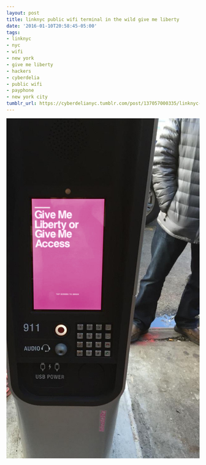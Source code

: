 ```yaml
---
layout: post
title: linknyc public wifi terminal in the wild give me liberty
date: '2016-01-10T20:58:45-05:00'
tags:
- linknyc
- nyc
- wifi
- new york
- give me liberty
- hackers
- cyberdelia
- public wifi
- payphone
- new york city
tumblr_url: https://cyberdelianyc.tumblr.com/post/137057000335/linknyc-public-wifi-terminal-in-the-wild-give-me-liberty
---
```

 ![](/images/tumblr_o0rmtxaL111tqzrm7o1_1280.jpg)  
